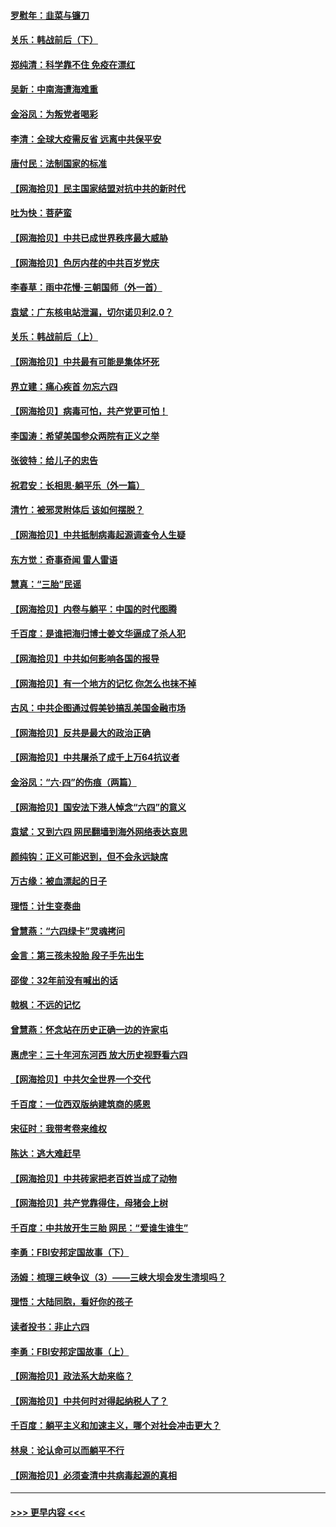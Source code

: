 #### [罗慰年：韭菜与镰刀](../pages/nsc993/n13034374.md?t=06211001) 
#### [关乐：韩战前后（下）](../pages/nsc993/n13034113.md?t=06211001) 
#### [郑纯清：科学靠不住 免疫在漂红](../pages/nsc993/n13034093.md?t=06211001) 
#### [吴新：中南海遭海难重](../pages/nsc993/n13034084.md?t=06211001) 
#### [金浴凤：为叛党者喝彩](../pages/nsc993/n13034058.md?t=06211001) 
#### [李清：全球大疫需反省 远离中共保平安](../pages/nsc993/n13033784.md?t=06211001) 
#### [唐付民：法制国家的标准](../pages/nsc993/n13032944.md?t=06211001) 
#### [【网海拾贝】民主国家结盟对抗中共的新时代](../pages/nsc993/n13031717.md?t=06211001) 
#### [吐为快：菩萨蛮](../pages/nsc993/n13030033.md?t=06211001) 
#### [【网海拾贝】中共已成世界秩序最大威胁](../pages/nsc993/n13028138.md?t=06211001) 
#### [【网海拾贝】色厉内荏的中共百岁党庆](../pages/nsc993/n13025582.md?t=06211001) 
#### [李春草：雨中花慢‧三朝国师（外一首）](../pages/nsc993/n13025567.md?t=06211001) 
#### [袁斌：广东核电站泄漏，切尔诺贝利2.0？](../pages/nsc993/n13025475.md?t=06211001) 
#### [关乐：韩战前后（上）](../pages/nsc993/n13025387.md?t=06211001) 
#### [【网海拾贝】中共最有可能是集体坏死](../pages/nsc993/n13023101.md?t=06211001) 
#### [界立建：痛心疾首 勿忘六四](../pages/nsc993/n13022339.md?t=06211001) 
#### [【网海拾贝】病毒可怕，共产党更可怕！](../pages/nsc993/n13020728.md?t=06211001) 
#### [李国涛：希望美国参众两院有正义之举](../pages/nsc993/n13020674.md?t=06211001) 
#### [张彼特：给儿子的忠告](../pages/nsc993/n13018934.md?t=06211001) 
#### [祝君安：长相思‧躺平乐（外一篇）](../pages/nsc993/n13018923.md?t=06211001) 
#### [清竹：被邪灵附体后 该如何摆脱？](../pages/nsc993/n13018877.md?t=06211001) 
#### [【网海拾贝】中共抵制病毒起源调查令人生疑](../pages/nsc993/n13017785.md?t=06211001) 
#### [东方觉：奇事奇闻 雷人雷语](../pages/nsc993/n13017577.md?t=06211001) 
#### [慧真：“三胎”民谣](../pages/nsc993/n13017394.md?t=06211001) 
#### [【网海拾贝】内卷与躺平：中国的时代图腾](../pages/nsc993/n13016128.md?t=06211001) 
#### [千百度：是谁把海归博士姜文华逼成了杀人犯](../pages/nsc993/n13015218.md?t=06211001) 
#### [【网海拾贝】中共如何影响各国的报导](../pages/nsc993/n13012599.md?t=06211001) 
#### [【网海拾贝】有一个地方的记忆 你怎么也抹不掉](../pages/nsc993/n13009802.md?t=06211001) 
#### [古风：中共企图通过假美钞搞乱美国金融市场](../pages/nsc993/n13009626.md?t=06211001) 
#### [【网海拾贝】反共是最大的政治正确](../pages/nsc993/n13007051.md?t=06211001) 
#### [【网海拾贝】中共屠杀了成千上万64抗议者](../pages/nsc993/n13002713.md?t=06211001) 
#### [金浴凤：“六·四”的伤痕（两篇）](../pages/nsc993/n13001719.md?t=06211001) 
#### [【网海拾贝】国安法下港人悼念“六四”的意义](../pages/nsc993/n13001039.md?t=06211001) 
#### [袁斌：又到六四 网民翻墙到海外网络表达哀思](../pages/nsc993/n13000995.md?t=06211001) 
#### [颜纯钩：正义可能迟到，但不会永远缺席](../pages/nsc993/n13000920.md?t=06211001) 
#### [万古缘：被血漂起的日子](../pages/nsc993/n13000914.md?t=06211001) 
#### [理悟：计生变奏曲](../pages/nsc993/n13000414.md?t=06211001) 
#### [曾慧燕：“六四绿卡”灵魂拷问](../pages/nsc993/n13000277.md?t=06211001) 
#### [金言：第三孩未投胎 段子手先出生](../pages/nsc993/n13000215.md?t=06211001) 
#### [邵俊：32年前没有喊出的话](../pages/nsc993/n13000181.md?t=06211001) 
#### [戟枫：不远的记忆](../pages/nsc993/n13000121.md?t=06211001) 
#### [曾慧燕：怀念站在历史正确一边的许家屯](../pages/nsc993/n13000073.md?t=06211001) 
#### [惠虎宇：三十年河东河西 放大历史视野看六四](../pages/nsc993/n13000018.md?t=06211001) 
#### [【网海拾贝】中共欠全世界一个交代](../pages/nsc993/n12998706.md?t=06211001) 
#### [千百度：一位西双版纳建筑商的感恩](../pages/nsc993/n12998487.md?t=06211001) 
#### [宋征时：我带考卷来维权](../pages/nsc993/n12994088.md?t=06211001) 
#### [陈达：逃大难赶早](../pages/nsc993/n12993569.md?t=06211001) 
#### [【网海拾贝】中共砖家把老百姓当成了动物](../pages/nsc993/n12993483.md?t=06211001) 
#### [【网海拾贝】共产党靠得住，母猪会上树](../pages/nsc993/n12990730.md?t=06211001) 
#### [千百度：中共放开生三胎 网民：“爱谁生谁生”](../pages/nsc993/n12990644.md?t=06211001) 
#### [李勇：FBI安邦定国故事（下）](../pages/nsc993/n12987854.md?t=06211001) 
#### [汤姆：梳理三峡争议（3）——三峡大坝会发生溃坝吗？](../pages/nsc993/n12989806.md?t=06211001) 
#### [理悟：大陆同胞，看好你的孩子](../pages/nsc993/n12989778.md?t=06211001) 
#### [读者投书：非止六四](../pages/nsc993/n12989673.md?t=06211001) 
#### [李勇：FBI安邦定国故事（上）](../pages/nsc993/n12987749.md?t=06211001) 
#### [【网海拾贝】政法系大劫来临？](../pages/nsc993/n12987596.md?t=06211001) 
#### [【网海拾贝】中共何时对得起纳税人了？](../pages/nsc993/n12985578.md?t=06211001) 
#### [千百度：躺平主义和加速主义，哪个对社会冲击更大？](../pages/nsc993/n12985512.md?t=06211001) 
#### [林泉：论认命可以而躺平不行](../pages/nsc993/n12985505.md?t=06211001) 
#### [【网海拾贝】必须查清中共病毒起源的真相](../pages/nsc993/n12984276.md?t=06211001) 

----
#### [ >>> 更早内容 <<< ](../indexes/nsc993-earlier.md)
